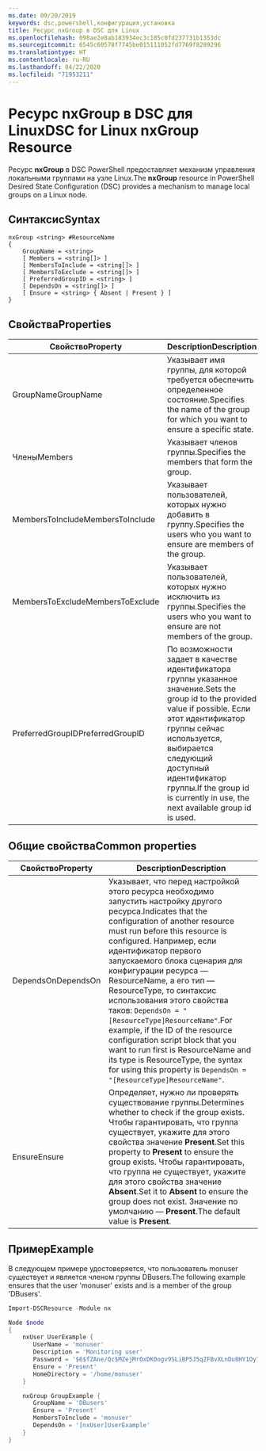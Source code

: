 ```yaml
---
ms.date: 09/20/2019
keywords: dsc,powershell,конфигурация,установка
title: Ресурс nxGroup в DSC для Linux
ms.openlocfilehash: 098ae2e8ab183934ec3c185c0fd237731b1353dc
ms.sourcegitcommit: 6545c60578f7745be015111052fd7769f8289296
ms.translationtype: HT
ms.contentlocale: ru-RU
ms.lasthandoff: 04/22/2020
ms.locfileid: "71953211"
---
```

# <a name="dsc-for-linux-nxgroup-resource"></a><span data-ttu-id="12d16-103">Ресурс nxGroup в DSC для Linux</span><span class="sxs-lookup"><span data-stu-id="12d16-103">DSC for Linux nxGroup Resource</span></span>

<span data-ttu-id="12d16-104">Ресурс **nxGroup** в DSC PowerShell предоставляет механизм управления локальными группами на узле Linux.</span><span class="sxs-lookup"><span data-stu-id="12d16-104">The **nxGroup** resource in PowerShell Desired State Configuration (DSC) provides a mechanism to manage local groups on a Linux node.</span></span>

## <a name="syntax"></a><span data-ttu-id="12d16-105">Синтаксис</span><span class="sxs-lookup"><span data-stu-id="12d16-105">Syntax</span></span>

```Syntax
nxGroup <string> #ResourceName
{
    GroupName = <string>
    [ Members = <string[]> ]
    [ MembersToInclude = <string[]> ]
    [ MembersToExclude = <string[]> ]
    [ PreferredGroupID = <string> ]
    [ DependsOn = <string[]> ]
    [ Ensure = <string> { Absent | Present } ]
}
```

## <a name="properties"></a><span data-ttu-id="12d16-106">Свойства</span><span class="sxs-lookup"><span data-stu-id="12d16-106">Properties</span></span>

|<span data-ttu-id="12d16-107">Свойство</span><span class="sxs-lookup"><span data-stu-id="12d16-107">Property</span></span> |<span data-ttu-id="12d16-108">Description</span><span class="sxs-lookup"><span data-stu-id="12d16-108">Description</span></span> |
|---|---|
|<span data-ttu-id="12d16-109">GroupName</span><span class="sxs-lookup"><span data-stu-id="12d16-109">GroupName</span></span> |<span data-ttu-id="12d16-110">Указывает имя группы, для которой требуется обеспечить определенное состояние.</span><span class="sxs-lookup"><span data-stu-id="12d16-110">Specifies the name of the group for which you want to ensure a specific state.</span></span> |
|<span data-ttu-id="12d16-111">Члены</span><span class="sxs-lookup"><span data-stu-id="12d16-111">Members</span></span> |<span data-ttu-id="12d16-112">Указывает членов группы.</span><span class="sxs-lookup"><span data-stu-id="12d16-112">Specifies the members that form the group.</span></span> |
|<span data-ttu-id="12d16-113">MembersToInclude</span><span class="sxs-lookup"><span data-stu-id="12d16-113">MembersToInclude</span></span> |<span data-ttu-id="12d16-114">Указывает пользователей, которых нужно добавить в группу.</span><span class="sxs-lookup"><span data-stu-id="12d16-114">Specifies the users who you want to ensure are members of the group.</span></span> |
|<span data-ttu-id="12d16-115">MembersToExclude</span><span class="sxs-lookup"><span data-stu-id="12d16-115">MembersToExclude</span></span> |<span data-ttu-id="12d16-116">Указывает пользователей, которых нужно исключить из группы.</span><span class="sxs-lookup"><span data-stu-id="12d16-116">Specifies the users who you want to ensure are not members of the group.</span></span> |
|<span data-ttu-id="12d16-117">PreferredGroupID</span><span class="sxs-lookup"><span data-stu-id="12d16-117">PreferredGroupID</span></span> |<span data-ttu-id="12d16-118">По возможности задает в качестве идентификатора группы указанное значение.</span><span class="sxs-lookup"><span data-stu-id="12d16-118">Sets the group id to the provided value if possible.</span></span> <span data-ttu-id="12d16-119">Если этот идентификатор группы сейчас используется, выбирается следующий доступный идентификатор группы.</span><span class="sxs-lookup"><span data-stu-id="12d16-119">If the group id is currently in use, the next available group id is used.</span></span> |

## <a name="common-properties"></a><span data-ttu-id="12d16-120">Общие свойства</span><span class="sxs-lookup"><span data-stu-id="12d16-120">Common properties</span></span>

|<span data-ttu-id="12d16-121">Свойство</span><span class="sxs-lookup"><span data-stu-id="12d16-121">Property</span></span> |<span data-ttu-id="12d16-122">Description</span><span class="sxs-lookup"><span data-stu-id="12d16-122">Description</span></span> |
|---|---|
|<span data-ttu-id="12d16-123">DependsOn</span><span class="sxs-lookup"><span data-stu-id="12d16-123">DependsOn</span></span> |<span data-ttu-id="12d16-124">Указывает, что перед настройкой этого ресурса необходимо запустить настройку другого ресурса.</span><span class="sxs-lookup"><span data-stu-id="12d16-124">Indicates that the configuration of another resource must run before this resource is configured.</span></span> <span data-ttu-id="12d16-125">Например, если идентификатор первого запускаемого блока сценария для конфигурации ресурса — ResourceName, а его тип — ResourceType, то синтаксис использования этого свойства таков: `DependsOn = "[ResourceType]ResourceName"`.</span><span class="sxs-lookup"><span data-stu-id="12d16-125">For example, if the ID of the resource configuration script block that you want to run first is ResourceName and its type is ResourceType, the syntax for using this property is `DependsOn = "[ResourceType]ResourceName"`.</span></span> |
|<span data-ttu-id="12d16-126">Ensure</span><span class="sxs-lookup"><span data-stu-id="12d16-126">Ensure</span></span> |<span data-ttu-id="12d16-127">Определяет, нужно ли проверять существование группы.</span><span class="sxs-lookup"><span data-stu-id="12d16-127">Determines whether to check if the group exists.</span></span> <span data-ttu-id="12d16-128">Чтобы гарантировать, что группа существует, укажите для этого свойства значение **Present**.</span><span class="sxs-lookup"><span data-stu-id="12d16-128">Set this property to **Present** to ensure the group exists.</span></span> <span data-ttu-id="12d16-129">Чтобы гарантировать, что группа не существует, укажите для этого свойства значение **Absent**.</span><span class="sxs-lookup"><span data-stu-id="12d16-129">Set it to **Absent** to ensure the group does not exist.</span></span> <span data-ttu-id="12d16-130">Значение по умолчанию — **Present**.</span><span class="sxs-lookup"><span data-stu-id="12d16-130">The default value is **Present**.</span></span> |

## <a name="example"></a><span data-ttu-id="12d16-131">Пример</span><span class="sxs-lookup"><span data-stu-id="12d16-131">Example</span></span>

<span data-ttu-id="12d16-132">В следующем примере удостоверяется, что пользователь monuser существует и является членом группы DBusers.</span><span class="sxs-lookup"><span data-stu-id="12d16-132">The following example ensures that the user 'monuser' exists and is a member of the group 'DBusers'.</span></span>

```powershell
Import-DSCResource -Module nx

Node $node
{
    nxUser UserExample {
       UserName = 'monuser'
       Description = 'Monitoring user'
       Password = '$6$fZAne/Qc$MZejMrOxDK0ogv9SLiBP5J5qZFBvXLnDu8HY1Oy7ycX.Y3C7mGPUfeQy3A82ev3zIabhDQnj2ayeuGn02CqE/0'
       Ensure = 'Present'
       HomeDirectory = '/home/monuser'
    }

    nxGroup GroupExample {
       GroupName = 'DBusers'
       Ensure = 'Present'
       MembersToInclude = 'monuser'
       DependsOn = '[nxUser]UserExample'
    }
}
```